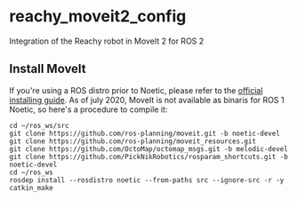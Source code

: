 # reachy_moveit2_config
Integration of the Reachy robot in MoveIt 2 for ROS 2

## Install MoveIt

If you're using a ROS distro prior to Noetic, please refer to the [official installing guide](https://moveit.ros.org/install/).
As of july 2020, MoveIt is not available as binaris for ROS 1 Noetic, so here's a procedure to compile it:
```
cd ~/ros_ws/src
git clone https://github.com/ros-planning/moveit.git -b noetic-devel
git clone https://github.com/ros-planning/moveit_resources.git
git clone https://github.com/OctoMap/octomap_msgs.git -b melodic-devel
git clone https://github.com/PickNikRobotics/rosparam_shortcuts.git -b noetic-devel
cd ~/ros_ws
rosdep install --rosdistro noetic --from-paths src --ignore-src -r -y
catkin_make
```
